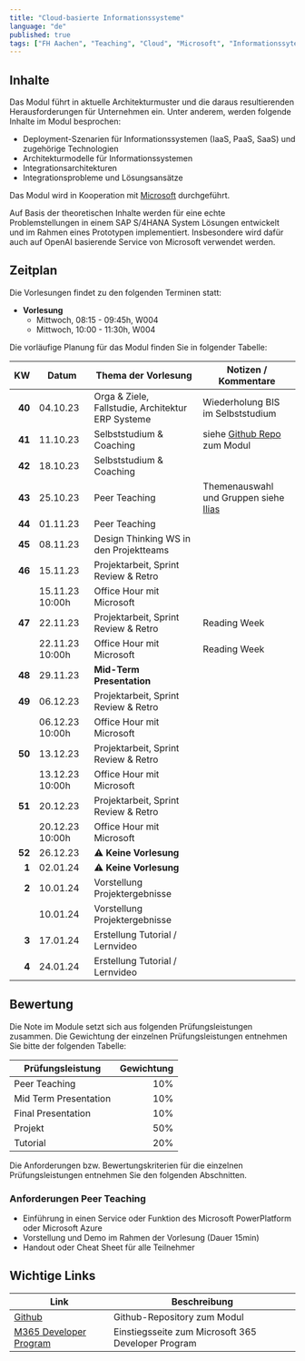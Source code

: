 ```yaml
---
title: "Cloud-basierte Informationssysteme"
language: "de"
published: true
tags: ["FH Aachen", "Teaching", "Cloud", "Microsoft", "Informationssyteme"]
---
```


## Inhalte

Das Modul führt in aktuelle Architekturmuster und die daraus resultierenden
Herausforderungen für Unternehmen ein. Unter anderem, werden folgende
Inhalte im Modul besprochen:

- Deployment-Szenarien für Informationssystemen (IaaS, PaaS, SaaS) und
  zugehörige Technologien
- Architekturmodelle für Informationssystemen
- Integrationsarchitekturen
- Integrationsprobleme und Lösungsansätze

Das Modul wird in Kooperation mit [Microsoft](https://microsoft.com)
durchgeführt.

Auf Basis der theoretischen Inhalte werden für eine echte Problemstellungen in einem SAP S/4HANA System
Lösungen entwickelt und im Rahmen eines Prototypen implementiert. Insbesondere wird dafür auch
auf OpenAI basierende Service von Microsoft verwendet werden.

## Zeitplan

Die Vorlesungen findet zu den folgenden Terminen statt:

- **Vorlesung**
  - Mittwoch, 08:15 - 09:45h, W004
  - Mittwoch, 10:00 - 11:30h, W004

Die vorläufige Planung für das Modul finden Sie in folgender Tabelle:

|     KW | Datum           | Thema der Vorlesung                               | Notizen / Kommentare                                                                                  |
| -----: | --------------- | ------------------------------------------------- | ----------------------------------------------------------------------------------------------------- |
| **40** | 04.10.23        | Orga & Ziele, Fallstudie, Architektur ERP Systeme | Wiederholung BIS im Selbststudium                                                                     |
| **41** | 11.10.23        | Selbststudium & Coaching                          | siehe [Github Repo](https://github.com/ceedee666/cloud_based_is) zum Modul                            |
| **42** | 18.10.23        | Selbststudium & Coaching                          |                                                                                                       |
| **43** | 25.10.23        | Peer Teaching                                     | Themenauswahl und Gruppen siehe [Ilias](https://www.ili.fh-aachen.de/goto_elearning_crs_1160352.html) |
| **44** | 01.11.23        | Peer Teaching                                     |                                                                                                       |
| **45** | 08.11.23        | Design Thinking WS in den Projektteams            |                                                                                                       |
| **46** | 15.11.23        | Projektarbeit, Sprint Review & Retro              |                                                                                                       |
|        | 15.11.23 10:00h | Office Hour mit Microsoft                         |                                                                                                       |
| **47** | 22.11.23        | Projektarbeit, Sprint Review & Retro              | Reading Week                                                                                          |
|        | 22.11.23 10:00h | Office Hour mit Microsoft                         | Reading Week                                                                                          |
| **48** | 29.11.23        | **Mid-Term Presentation**                         |                                                                                                       |
| **49** | 06.12.23        | Projektarbeit, Sprint Review & Retro              |                                                                                                       |
|        | 06.12.23 10:00h | Office Hour mit Microsoft                         |                                                                                                       |
| **50** | 13.12.23        | Projektarbeit, Sprint Review & Retro              |                                                                                                       |
|        | 13.12.23 10:00h | Office Hour mit Microsoft                         |                                                                                                       |
| **51** | 20.12.23        | Projektarbeit, Sprint Review & Retro              |                                                                                                       |
|        | 20.12.23 10:00h | Office Hour mit Microsoft                         |                                                                                                       |
| **52** | 26.12.23        | ⚠️ **Keine Vorlesung**                            |                                                                                                       |
|  **1** | 02.01.24        | ⚠️ **Keine Vorlesung**                            |                                                                                                       |
|  **2** | 10.01.24        | Vorstellung Projektergebnisse                     |                                                                                                       |
|        | 10.01.24        | Vorstellung Projektergebnisse                     |                                                                                                       |
|  **3** | 17.01.24        | Erstellung Tutorial / Lernvideo                   |                                                                                                       |
|  **4** | 24.01.24        | Erstellung Tutorial / Lernvideo                   |                                                                                                       |

## Bewertung

Die Note im Module setzt sich aus folgenden Prüfungsleistungen zusammen. Die Gewichtung der einzelnen Prüfungsleistungen entnehmen
Sie bitte der folgenden Tabelle:

| Prüfungsleistung      | Gewichtung |
| --------------------- | ---------: |
| Peer Teaching         |        10% |
| Mid Term Presentation |        10% |
| Final Presentation    |        10% |
| Projekt               |        50% |
| Tutorial              |        20% |

Die Anforderungen bzw. Bewertungskriterien für die einzelnen Prüfungsleistungen entnehmen
Sie den folgenden Abschnitten.

### Anforderungen Peer Teaching

- Einführung in einen Service oder Funktion des Microsoft PowerPlatform oder Microsoft Azure
- Vorstellung und Demo im Rahmen der Vorlesung (Dauer 15min)
- Handout oder Cheat Sheet für alle Teilnehmer

## Wichtige Links

| Link                                                                                      | Beschreibung                                       |
| ----------------------------------------------------------------------------------------- | -------------------------------------------------- |
| [Github](https://github.com/ceedee666/cloud_based_is)                                     | Github-Repository zum Modul                        |
| [M365 Developer Program](https://developer.microsoft.com/en-us/microsoft-365/dev-program) | Einstiegsseite zum Microsoft 365 Developer Program |
